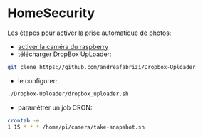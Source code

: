 # HomeSecurity

Les étapes pour activer la prise automatique de photos:
- [activer la caméra du raspberry](https://www.raspberrypi.org/documentation/usage/camera/README.md)
- télécharger DropBox UpLoader:
```bash
git clone https://github.com/andreafabrizi/Dropbox-Uploader
```
- le configurer:
```bash
./Dropbox-Uploader/dropbox_uploader.sh
```
- paramétrer un job CRON:
```bash
crontab -e
1 15 * * * /home/pi/camera/take-snapshot.sh
```
